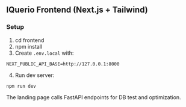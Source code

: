 ## IQuerio Frontend (Next.js + Tailwind)

### Setup

1. cd frontend
2. npm install
3. Create `.env.local` with:

```
NEXT_PUBLIC_API_BASE=http://127.0.0.1:8000
```

4. Run dev server:

```
npm run dev
```

The landing page calls FastAPI endpoints for DB test and optimization.


